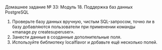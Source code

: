 Домашнее задание № 33: Модуль 18. Поддержка баз данных 
PostgreSQL

1. Проверьте базу данных вручную, чистым SQL-запросом, точно ли в базу 
добавляются пользователи при применении команды «manage.py
createsuperuser».
2. Занести данные в созданные дополнительные поля.
3. Используйте библиотеку localflavor и добавьте ещё несколько полей.

